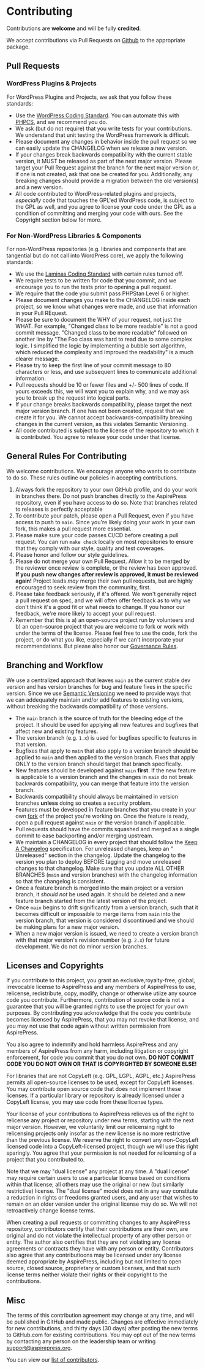 # Contributing

Contributions are **welcome** and will be fully **credited**.

We accept contributions via Pull Requests on [Github](https://github.com/AspirePress) to the appropriate package.

## Pull Requests

### WordPress Plugins & Projects

For WordPress Plugins and Projects, we ask that you follow these standards:

* Use the [WordPress Coding Standard](https://developer.wordpress.org/coding-standards/wordpress-coding-standards/). You
  can automate this with [PHPCS](https://github.com/WordPress/WordPress-Coding-Standards), and we recommend you do.
* We ask (but do not require) that you write tests for your contributions. We understand that unit testing the WordPress
  framework is difficult.
* Please document any changes in behavior inside the pull request so we can easily update the CHANGELOG when we release
  a new version.
* If your changes break backwards compatibility with the current stable version, it MUST be released as part of the next
  major version. Please target your Pull Request against the branch for the next major version or, if one is not
  created, ask that one be created for you. Additionally, any breaking changes should provide a migration between the
  old version(s) and a new version.
* All code contributed to WordPress-related plugins and projects, *especially* code that touches the GPL'ed WordPress
  code, is subject to the GPL as well, and you agree to license your code under the GPL as a condition of committing and
  merging your code with ours. See the Copyright section below for more.

### For Non-WordPress Libraries & Components

For non-WordPress repositories (e.g. libraries and components that are tangential but do not call into WordPress core),
we apply the following standards:

* We use the [Laminas Coding Standard](https://docs.laminas.dev/laminas-coding-standard/) with certain rules turned off.
* We require tests to be written for code that you commit, and we encourage you to run the tests prior to opening a pull
  request.
* We require that the code you submit pass PHPStan Level 6 or higher.
* Please document changes you make to the CHANGELOG inside each project, so we know what changes were made, and use that
  information in your Pull REquest.
* Please be sure to document the WHY of your request, not just the WHAT. For example, "Changed class to be more
  readable" is not a good commit message. "Changed class to be more readable" followed on another line by "The Foo class
  was hard to read due to some complex logic. I simplified the logic by implementing a bubble sort algorithm, which
  reduced the complexity and improved the readability" is a much clearer message.
* Please try to keep the first line of your commit message to 80 characters or less, and use subsequent lines to
  communicate additional information.
* Pull requests should be 10 or fewer files and +/- 500 lines of code. If yours exceeds this, we will want you to
  explain why, and we may ask you to break up the request into logical parts.
* If your change breaks backwards compatibility, please target the next major version branch. If one has not been
  created, request that we create it for you. We cannot accept backwards-compatibility breaking changes in the current
  version, as this violates Semantic Versioning.
* All code contributed is subject to the license of the repository to which it is contributed. You agree to release your
  code under that license.

## General Rules For Contributing

We welcome contributions. We encourage anyone who wants to contribute to do so. These rules outline our policies in
accepting contributions.

1. Always fork the repository to your own GitHub profile, and do your work in branches there. Do not push branches
   directly to the AspirePress repository, even if you have access to do so. Note that branches related to releases is
   perfectly acceptable
2. To contribute your patch, please open a Pull Request, even if you have access to push to `main`. Since you're likely
   doing your work in your own fork, this makes a pull request more essential.
3. Please make sure your code passes CI/CD before creating a pull request. You can run `make check` locally on most
   repositories to ensure that they comply with our style, quality and test coverages.
4. Please honor and follow our style guidelines.
5. Please do not merge your own Pull Request. Allow it to be merged by the reviewer once review is complete, or the
   review has been approved. **If you push new changes after review is approved, it must be reviewed again!** Project
   leads *may* merge their own pull requests, but are highly encouraged to seek review from the community, first.
6. Please take feedback seriously, if it's offered. We won't generally reject a pull request on spec, and we will often
   offer feedback as to why we don't think it's a good fit or what needs to change. If you honor our feedback, we're
   more
   likely to accept your pull request.
7. Remember that this is a) an open-source project run by volunteers and b) an open-source project that you are welcome
   to fork or work with under the terms of the license. Please feel free to use the code, fork the project, or do what
   you like, especially if we can't incorporate your recommendations. But please also honor
   our [Governance Rules](GOVERNANCE.md).

## Branching and Workflow

We use a centralized approach that leaves `main` as the current stable dev version and has version branches for bug and feature
fixes in the specific version. Since we use [Semantic Versioning](https://semver.org/) we need to provide ways that
we can addequately maintain and/or add features to existing versions, without breaking the backwards compatibility of
those versions.

* The `main` branch is the source of truth for the bleeding edge of the project. It should be used for applying all new
  features and bugfixes that affect new and existing features.
* The version branch (e.g. `1.x`) is used for bugfixes specific to features in that version. 
* Bugfixes that apply to `main` that also apply to a version branch should be applied to `main` and then applied to the version
  branch. Fixes that apply ONLY to the version branch should target that branch specifically.
* New features should be developed against `main` **first**. If the new feature is applicable to a version branch and
  the changes in `main` do not break backwards compatibility, you can merge that feature into the version branch.
* Backwards compatibility should always be maintained in version branches **unless** doing so creates a security
  problem.
* Features must be developed in feature branches that you create in your own [fork](https://docs.github.com/en/pull-requests/collaborating-with-pull-requests/working-with-forks/fork-a-repo) of the project you're working on.
  Once the feature is ready, open a pull request against `main` or the version branch if applicable.
* Pull requests should have the commits squashed and merged as a single commit to ease backporting and/or merging
  upstream.
* We maintain a CHANGELOG in every project that should follow
  the [Keep A Changelog](https://keepachangelog.com/en/1.1.0/) specification. For unreleased changes, keep an "
  Unreleased" section in the changelog. Update the changelog to the version you plan to deploy BEFORE tagging and move
  unreleased changes to that changelog. Make sure that you update ALL OTHER BRANCHES (`main` and version branches) with
  the changelog information so that the changelog is consistent.
* Once a feature branch is merged into the main project or a version branch, it *should not* be used again. It should be
  deleted and a new feature branch started from the latest version of the project.
* Once `main` begins to drift significantly from a version branch, such that it becomes difficult or impossible to merge
  items from `main` into the version branch, that version is considered discontinued and we should be making plans for a
  new major version.
* When a new major version is issued, we need to create a version branch with that major version's revision number (e.g.
  `2.x`) for future development. We do not do minor version branches.

## Licenses and Copyrights

If you contribute to this project, you grant an exclusive,royalty-free, global, irrevocable license to AspirePress and
any members of AspirePress to use, relicense, redistribute, copy, modify, change or otherwise utiize any source code you
contribute. Furthermore, contribution of source code is not a guarantee that you will be granted rights to use the
project for your own purposes. By contributing you acknowledge that the code you contribute becomes licensed by
AspirePress, that you may not revoke that license, and you may not use that code again without written permission from
AspirePress.

You also agree to indemnify and hold harmless AspirePress and any members of AspirePress from any harm, including
litigation or copyright enforcement, for code you commit that you do not own. **DO NOT COMMIT CODE YOU DO NOT OWN OR
THAT IS COPYRIGHTED BY SOMEONE ELSE!**

For libraries that are not CopyLeft (e.g. GPL, LGPL, AGPL, etc.) AspirePress permits all open-source licenses to be
used, except for CopyLeft licenses. You may contribute open source code that does not implement these licenses. If a
particular library or repository is already licensed under a CopyLeft license, you may use code from these license
types.

Your license of your contributions to AspirePress relieves us of the right to relicense any project or repository under
new terms, starting with the next major version. However, we voluntarily limit our relicensing right to relicensing
projects only insofar as the new license is no more restrictive than the previous license. We reserve the right to
convert any non-CopyLeft licensed code into a CopyLeft-licensed project, though we will use this right sparingly. You
agree that your permission is not needed for relicensing of a project that you contributed to.

Note that we may "dual license" any project at any time. A "dual license" may require certain users to use a particular
license based on conditions within that license; all others may use the original or new (but similarly restrictive)
license. The "dual license" model does not in any way constitute a reduction in rights or freedoms granted users, and
any user that wishes to remain on an older version under the original license may do so. We will not retroactively
change license terms.

When creating a pull requests or committing changes to any AspirePress repository, contributors certify that their contributions are their own, are original and do not violate the intellectual property of any other person or entity. The author also certifies that they are not violating any license agreements or contracts they have with any person or entity. Contributors also agree that any contributioons may be licensed under any license deemed appropriate by AspirePress, including but not limited to open source, closed source, proprietary or custom licenses, and that such license terms neither violate their rights or their copyright to the contributions.


## Misc

The terms of this contribution agreement may change at any time, and will be published in GitHub and made public.
Changes are effective immediately for new contributions, and thirty days (30 days) after posting the new terms to
GitHub.com for existing contributions. You may opt out of the new terms by contacting any person on the leadership team
or writing support@aspirepress.org.

You can view our [list of contributors](CREDITS.md).
